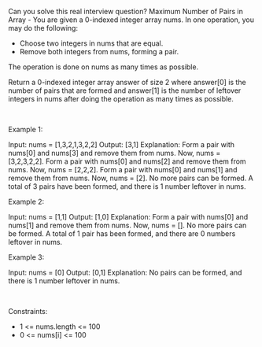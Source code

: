 Can you solve this real interview question? Maximum Number of Pairs in Array - You are given a 0-indexed integer array nums. In one operation, you may do the following:

 * Choose two integers in nums that are equal.
 * Remove both integers from nums, forming a pair.

The operation is done on nums as many times as possible.

Return a 0-indexed integer array answer of size 2 where answer[0] is the number of pairs that are formed and answer[1] is the number of leftover integers in nums after doing the operation as many times as possible.

 

Example 1:


Input: nums = [1,3,2,1,3,2,2]
Output: [3,1]
Explanation:
Form a pair with nums[0] and nums[3] and remove them from nums. Now, nums = [3,2,3,2,2].
Form a pair with nums[0] and nums[2] and remove them from nums. Now, nums = [2,2,2].
Form a pair with nums[0] and nums[1] and remove them from nums. Now, nums = [2].
No more pairs can be formed. A total of 3 pairs have been formed, and there is 1 number leftover in nums.


Example 2:


Input: nums = [1,1]
Output: [1,0]
Explanation: Form a pair with nums[0] and nums[1] and remove them from nums. Now, nums = [].
No more pairs can be formed. A total of 1 pair has been formed, and there are 0 numbers leftover in nums.


Example 3:


Input: nums = [0]
Output: [0,1]
Explanation: No pairs can be formed, and there is 1 number leftover in nums.


 

Constraints:

 * 1 <= nums.length <= 100
 * 0 <= nums[i] <= 100